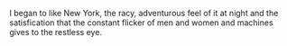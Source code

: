 I began to like New York, the racy, adventurous feel of it at night and the satisfication that the constant flicker of men and women and machines gives to the restless eye.
